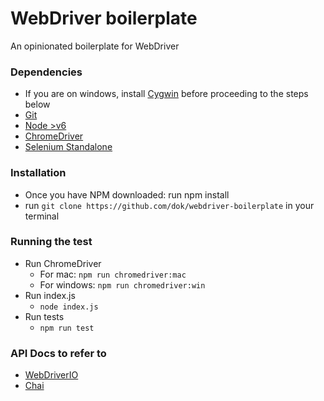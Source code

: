 WebDriver boilerplate
=========================

An opinionated boilerplate for WebDriver

### Dependencies

- If you are on windows, install [Cygwin](https://cygwin.com/install.html) before proceeding to the steps below
- [Git](https://git-scm.com/download/)
- [Node >v6](https://docs.npmjs.com/getting-started/installing-node)
- [ChromeDriver](https://chromedriver.storage.googleapis.com/index.html?path=2.29/)
- [Selenium Standalone](https://www.npmjs.com/package/selenium-standalone)

### Installation

- Once you have NPM downloaded: run npm install 
- run `git clone https://github.com/dok/webdriver-boilerplate` in your terminal

### Running the test

- Run ChromeDriver
  - For mac: `npm run chromedriver:mac`
  - For windows: `npm run chromedriver:win`
- Run index.js
  - `node index.js`
- Run tests
  - `npm run test`


### API Docs to refer to

- [WebDriverIO](http://webdriver.io/api.html)
- [Chai](http://chaijs.com/api/bdd/)